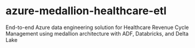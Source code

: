 # azure-medallion-healthcare-etl
End-to-end Azure data engineering solution for Healthcare Revenue Cycle Management using medallion architecture with ADF, Databricks, and Delta Lake
